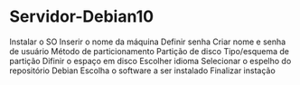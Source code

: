 # Servidor-Debian10
Instalar o SO
Inserir o nome da máquina
Definir senha
Criar nome e senha de usuário
Método de particionamento 
Partição de disco
Tipo/esquema de partição
Difinir o espaço em disco
Escolher idioma
Selecionar o espelho do repositório Debian
Escolha o software a ser instalado
Finalizar instação 
